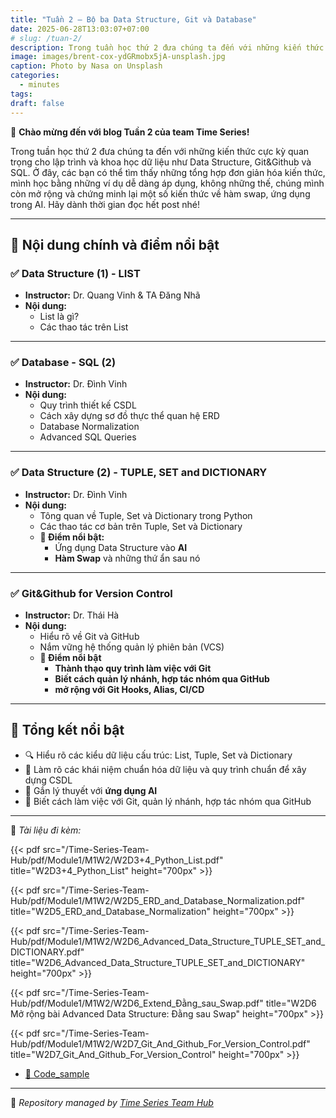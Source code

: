 ```yaml
---
title: "Tuần 2 – Bộ ba Data Structure, Git và Database"
date: 2025-06-28T13:03:07+07:00
# slug: /tuan-2/
description: Trong tuần học thứ 2 đưa chúng ta đến với những kiến thức cực kỳ quan trọng
image: images/brent-cox-ydGRmobx5jA-unsplash.jpg
caption: Photo by Nasa on Unsplash
categories:
  - minutes
tags:
draft: false
---
```


🎉 **Chào mừng đến với blog Tuần 2 của team Time Series!**

Trong tuần học thứ 2 đưa chúng ta đến với những kiến thức cực kỳ quan trọng cho lập trình và khoa học dữ liệu như Data Structure, Git&Github và SQL. Ở đây, các bạn có thể tìm thấy những tổng hợp đơn giản hóa kiến thức, mình học bằng những ví dụ dễ dàng áp dụng, không những thế, chúng mình còn mở rộng và chứng minh lại một số kiến thức về hàm swap, ứng dụng trong AI. Hãy dành thời gian đọc hết post nhé!

---

## 📅 **Nội dung chính và điểm nổi bật**

### ✅ **Data Structure (1) - LIST**
- **Instructor:** Dr. Quang Vinh & TA Đăng Nhã
- **Nội dung:**
  - List là gì?
  - Các thao tác trên List

---

### ✅ **Database - SQL (2)**
- **Instructor:** Dr. Đình Vinh
- **Nội dung:**
  - Quy trình thiết kế CSDL
  - Cách xây dựng sơ đồ thực thể quan hệ ERD
  -  Database Normalization
  - Advanced SQL Queries

---

### ✅ **Data Structure (2) - TUPLE, SET and DICTIONARY**
- **Instructor:** Dr. Đình Vinh
- **Nội dung:**
  - Tông quan về Tuple, Set và Dictionary trong Python
  - Các thao tác cơ bản trên Tuple, Set và Dictionary
  - **📌 Điểm nổi bật:**
    - Ứng dụng Data Structure vào **AI**
    - **Hàm Swap** và những thứ ẩn sau nó

---

### ✅ **Git&Github for Version Control**
- **Instructor:** Dr. Thái Hà
- **Nội dung:**
  - Hiểu rõ về Git và GitHub
  - Nắm vững hệ thống quản lý phiên bản (VCS)
  - **🧮 Điểm nổi bật**
    - **Thành thạo quy trình làm việc với Git**
    - **Biết cách quản lý nhánh, hợp tác nhóm qua GitHub**
    - **mở rộng với Git Hooks, Alias, CI/CD**

---

## 📌 **Tổng kết nổi bật**
- 🔍 Hiểu rõ các kiểu dữ liệu cấu trúc: List, Tuple, Set và Dictionary
- 🧠 Làm rõ các khái niệm chuẩn hóa dữ liệu và quy trình chuẩn để xây dựng CSDL
- 💼 Gắn lý thuyết với **ứng dụng AI**
- 🔬 Biết cách làm việc với Git, quản lý nhánh, hợp tác nhóm qua GitHub

---

📂 *Tài liệu đi kèm:*

{{< pdf src="/Time-Series-Team-Hub/pdf/Module1/M1W2/W2D3+4_Python_List.pdf" title="W2D3+4_Python_List" height="700px" >}}

{{< pdf src="/Time-Series-Team-Hub/pdf/Module1/M1W2/W2D5_ERD_and_Database_Normalization.pdf" title="W2D5_ERD_and_Database_Normalization" height="700px" >}}

{{< pdf src="/Time-Series-Team-Hub/pdf/Module1/M1W2/W2D6_Advanced_Data_Structure_TUPLE_SET_and_DICTIONARY.pdf" title="W2D6_Advanced_Data_Structure_TUPLE_SET_and_DICTIONARY" height="700px" >}}

{{< pdf src="/Time-Series-Team-Hub/pdf/Module1/M1W2/W2D6_Extend_Đằng_sau_Swap.pdf" title="W2D6 Mở rộng bài Advanced Data Structure: Đằng sau Swap" height="700px" >}}


{{< pdf src="/Time-Series-Team-Hub/pdf/Module1/M1W2/W2D7_Git_And_Github_For_Version_Control.pdf" title="W2D7_Git_And_Github_For_Version_Control" height="700px" >}}


- [📄 Code_sample](https://github.com/Jennifer1907/Time-Series-Team-Hub/tree/main/content/posts/2025/Module1/Week%202/Code_sample)

---

🧠 *Repository managed by [Time Series Team Hub](https://github.com/Jennifer1907/Time-Series-Team-Hub)*
